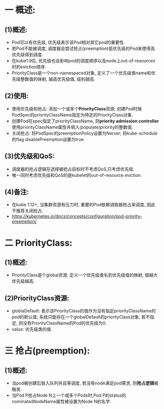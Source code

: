 # 一 概述:
## (1)概述:
- Pod可以有优先级, 优先级表示该Pod相对其它pod的重要性.
- 若Pod不能被调度, 调度器会尝试抢占(preemption)低优先级的Pod来使得高优先级得到调度.
- 在kube1.9后, 优先级也会影响pod的调度顺序以及node上out-of-resources时的eviction顺序.
- PriorityClass是一个non-namespaced对象, 定义了一个优先级类name和优先级整数值的映射, 越高优先级值, 级别越高.

## (2)使用:
- 使用优先级和抢占: 添加一个或多个**PriorityClass**资源; 创建Pod时候PodSpec的priorityClassName指定为特定的PriorityClass对象.
- 创建Pod在spec指定了priorityClassName, 则**priority admission controller**使用priorityClassName属性并填入(populate)priority的整数值.
- 关闭抢占: 将PodSpec的preemptionPolicy设置为Nerver; 将kube-schedule的flag disablePreemption设置为true.

## (3)优先级和QoS:
- 调度器的抢占逻辑在选择被抢占目标时不考虑QoS,只考虑优先级.
- 唯一同时考虑优先级和QoS的是kubelet的out-of-resource eviction.

## (4)备注:
- 在kube 1.12+, 当集群资源有压力时, 重要的Pod依赖调取器抢占来调度, 因此不推荐关闭抢占.
- https://kubernetes.io/docs/concepts/configuration/pod-priority-preemption/

# 二 PriorityClass:
## (1)概述:
- PriorityClass是个global资源, 定义一个优先级类名到优先级值的映射, 值越大优先级越高.

## (2)PriorityClass资源:
- globlaDefault: 表示该PriorityClass的值作为没有指定priorityClassName的pod的默认值, 系统只能存在一个globalDefault的priorityClass对象, 若不指定, 则没有PriorityClassName的Pod的优先级为0.
- value: 优先级类的值.

# 三 抢占(preemption):
## (1)概述:
- 当pod被创建后放入队列并且等调度, 若没有node满足pod需求, 则**抢占逻辑**被触发.
- 当Pod P抢占Node N上一个或多个Pods时,Pod P的status的nominatedNodeName属性被设置为Node N的名字.

